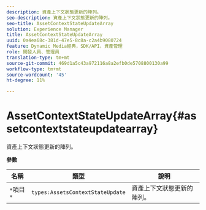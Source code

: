 ```yaml
---
description: 資產上下文狀態更新的陣列。
seo-description: 資產上下文狀態更新的陣列。
seo-title: AssetContextStateUpdateArray
solution: Experience Manager
title: AssetContextStateUpdateArray
uuid: 0a4ea68c-381d-47e5-8c8a-c2a4b9080724
feature: Dynamic Media經典，SDK/API，資產管理
role: 開發人員、管理員
translation-type: tm+mt
source-git-commit: 469d1a5c43a972116a8a2efb0de5708800130a99
workflow-type: tm+mt
source-wordcount: '45'
ht-degree: 11%

---
```



# AssetContextStateUpdateArray{#assetcontextstateupdatearray}

資產上下文狀態更新的陣列。

**參數**

| 名稱 | 類型 | 說明 |
|---|---|---|
| `*`項目`*` | `types:AssetsContextStateUpdate` | 資產上下文狀態更新的陣列。 |

